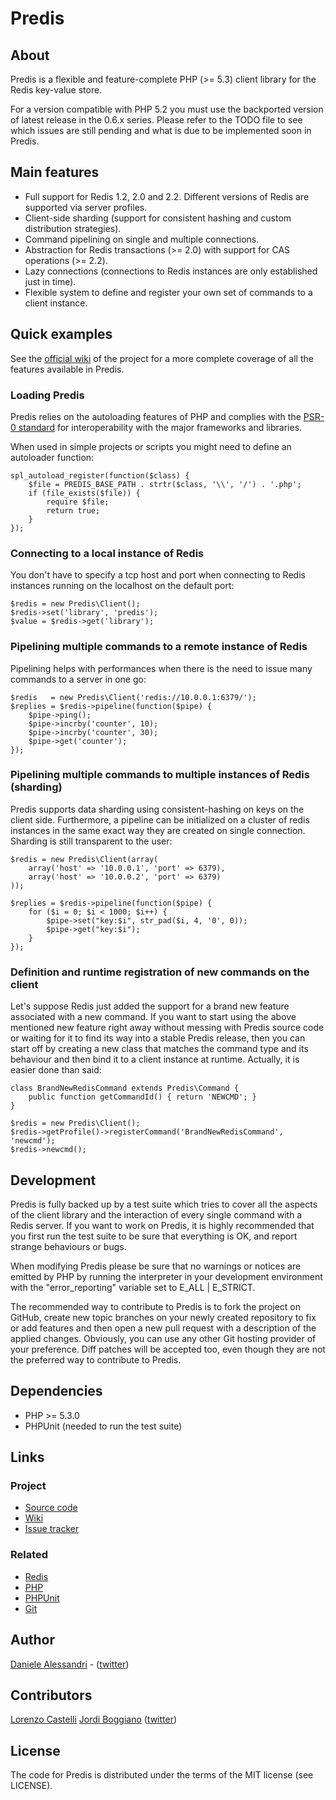 # Predis #

## About ##

Predis is a flexible and feature-complete PHP (>= 5.3) client library for the Redis key-value store.

For a version compatible with PHP 5.2 you must use the backported version of latest release in the 0.6.x series.
Please refer to the TODO file to see which issues are still pending and what is due to be implemented soon in Predis.


## Main features ##

- Full support for Redis 1.2, 2.0 and 2.2. Different versions of Redis are supported via server profiles.
- Client-side sharding (support for consistent hashing and custom distribution strategies).
- Command pipelining on single and multiple connections.
- Abstraction for Redis transactions (>= 2.0) with support for CAS operations (>= 2.2).
- Lazy connections (connections to Redis instances are only established just in time).
- Flexible system to define and register your own set of commands to a client instance.


## Quick examples ##

See the [official wiki](http://wiki.github.com/nrk/predis) of the project for a more 
complete coverage of all the features available in Predis.


### Loading Predis

Predis relies on the autoloading features of PHP and complies with the 
[PSR-0 standard](http://groups.google.com/group/php-standards/web/psr-0-final-proposal) 
for interoperability with the major frameworks and libraries.

When used in simple projects or scripts you might need to define an autoloader function:

    spl_autoload_register(function($class) {
        $file = PREDIS_BASE_PATH . strtr($class, '\\', '/') . '.php';
        if (file_exists($file)) {
            require $file;
            return true;
        }
    });


### Connecting to a local instance of Redis ###

You don't have to specify a tcp host and port when connecting to Redis instances 
running on the localhost on the default port:

    $redis = new Predis\Client();
    $redis->set('library', 'predis');
    $value = $redis->get('library');


### Pipelining multiple commands to a remote instance of Redis ##

Pipelining helps with performances when there is the need to issue many commands 
to a server in one go:

    $redis   = new Predis\Client('redis://10.0.0.1:6379/');
    $replies = $redis->pipeline(function($pipe) {
        $pipe->ping();
        $pipe->incrby('counter', 10);
        $pipe->incrby('counter', 30);
        $pipe->get('counter');
    });


### Pipelining multiple commands to multiple instances of Redis (sharding) ##

Predis supports data sharding using consistent-hashing on keys on the client side. 
Furthermore, a pipeline can be initialized on a cluster of redis instances in the 
same exact way they are created on single connection. Sharding is still transparent 
to the user:

    $redis = new Predis\Client(array(
        array('host' => '10.0.0.1', 'port' => 6379),
        array('host' => '10.0.0.2', 'port' => 6379)
    ));

    $replies = $redis->pipeline(function($pipe) {
        for ($i = 0; $i < 1000; $i++) {
            $pipe->set("key:$i", str_pad($i, 4, '0', 0));
            $pipe->get("key:$i");
        }
    });


### Definition and runtime registration of new commands on the client ###

Let's suppose Redis just added the support for a brand new feature associated 
with a new command. If you want to start using the above mentioned new feature 
right away without messing with Predis source code or waiting for it to find 
its way into a stable Predis release, then you can start off by creating a new 
class that matches the command type and its behaviour and then bind it to a 
client instance at runtime. Actually, it is easier done than said:

    class BrandNewRedisCommand extends Predis\Command {
        public function getCommandId() { return 'NEWCMD'; }
    }

    $redis = new Predis\Client();
    $redis->getProfile()->registerCommand('BrandNewRedisCommand', 'newcmd');
    $redis->newcmd();


## Development ##

Predis is fully backed up by a test suite which tries to cover all the aspects of the 
client library and the interaction of every single command with a Redis server. If you 
want to work on Predis, it is highly recommended that you first run the test suite to 
be sure that everything is OK, and report strange behaviours or bugs.

When modifying Predis please be sure that no warnings or notices are emitted by PHP 
by running the interpreter in your development environment with the "error_reporting"
variable set to E_ALL | E_STRICT.

The recommended way to contribute to Predis is to fork the project on GitHub, create 
new topic branches on your newly created repository to fix or add features and then 
open a new pull request with a description of the applied changes. Obviously, you can 
use any other Git hosting provider of your preference. Diff patches will be accepted 
too, even though they are not the preferred way to contribute to Predis.


## Dependencies ##

- PHP >= 5.3.0
- PHPUnit (needed to run the test suite)

## Links ##

### Project ###
- [Source code](http://github.com/nrk/predis/)
- [Wiki](http://wiki.github.com/nrk/predis/)
- [Issue tracker](http://github.com/nrk/predis/issues)

### Related ###
- [Redis](http://code.google.com/p/redis/)
- [PHP](http://php.net/)
- [PHPUnit](http://www.phpunit.de/)
- [Git](http://git-scm.com/)

## Author ##

[Daniele Alessandri](mailto:suppakilla@gmail.com) - ([twitter](http://twitter.com/JoL1hAHN))

## Contributors ##

[Lorenzo Castelli](http://github.com/lcastelli)
[Jordi Boggiano](http://github.com/Seldaek) ([twitter](http://twitter.com/seldaek))

## License ##

The code for Predis is distributed under the terms of the MIT license (see LICENSE).
